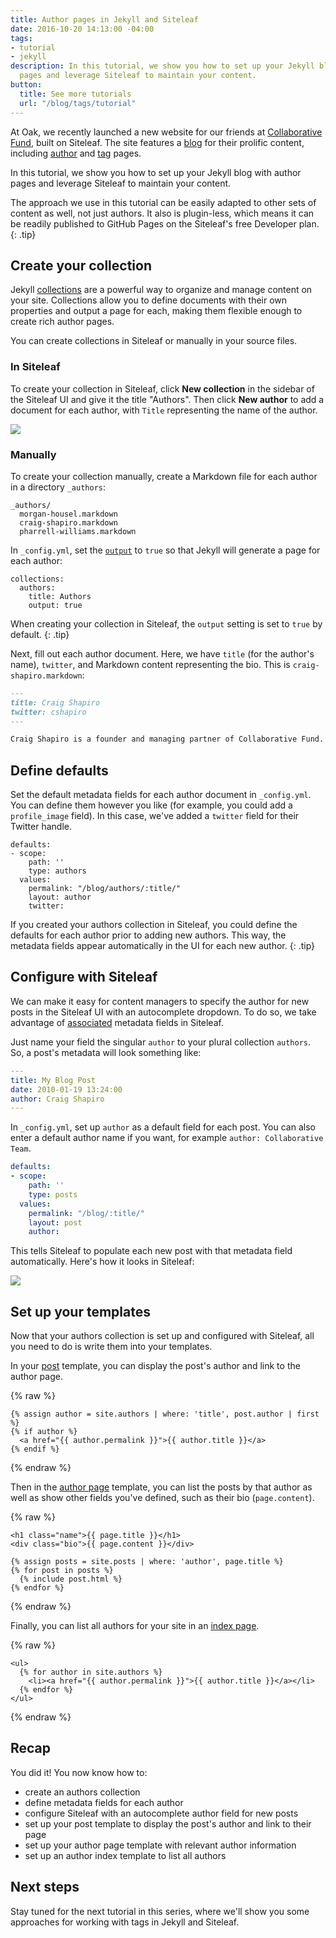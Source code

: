 ```yaml
---
title: Author pages in Jekyll and Siteleaf
date: 2016-10-20 14:13:00 -04:00
tags:
- tutorial
- jekyll
description: In this tutorial, we show you how to set up your Jekyll blog with author
  pages and leverage Siteleaf to maintain your content.
button:
  title: See more tutorials
  url: "/blog/tags/tutorial"
---
```


At Oak, we recently launched a new website for our friends at [Collaborative Fund](http://www.collaborativefund.com/), built on Siteleaf. The site features a [blog](http://www.collaborativefund.com/blog/) for their prolific content, including [author](http://www.collaborativefund.com/blog/authors/morgan/) and [tag](http://www.collaborativefund.com/blog/tags/featured/) pages.

In this tutorial, we show you how to set up your Jekyll blog with author pages and leverage Siteleaf to maintain your content.


The approach we use in this tutorial can be easily adapted to other sets of content as well, not just authors. It also is plugin-less, which means it can be readily published to GitHub Pages on the Siteleaf's free Developer plan.
{: .tip}

## Create your collection

Jekyll [collections](https://jekyllrb.com/docs/collections/) are a powerful way to organize and manage content on your site. Collections allow you to define documents with their own properties and output a page for each, making them flexible enough to create rich author pages.

You can create collections in Siteleaf or manually in your source files.

### In Siteleaf

To create your collection in Siteleaf, click **New collection** in the sidebar of the Siteleaf UI and give it the title "Authors". Then click **New author** to add a document for each author, with `Title` representing the name of the author.

![](/uploads/author-collection.png)

### Manually

To create your collection manually, create a Markdown file for each author in a directory `_authors`:

```
_authors/
  morgan-housel.markdown
  craig-shapiro.markdown
  pharrell-williams.markdown
```

In `_config.yml`, set the [`output`](https://jekyllrb.com/docs/collections/#step-3-optionally-render-your-collections-documents-into-independent-files) to `true` so that Jekyll will generate a page for each author:

```
collections:
  authors:
    title: Authors
    output: true
```

When creating your collection in Siteleaf, the `output` setting is set to `true` by default.
{: .tip}

Next, fill out each author document. Here, we have `title` (for the author's name), `twitter`, and Markdown content representing the bio. This is `craig-shapiro.markdown`:

```markdown
---
title: Craig Shapiro
twitter: cshapiro
---

Craig Shapiro is a founder and managing partner of Collaborative Fund.
```

## Define defaults

Set the default metadata fields for each author document in `_config.yml`. You can define them however you like (for example, you could add a `profile_image` field). In this case, we've added a `twitter` field for their Twitter handle.

```
defaults:
- scope:
    path: ''
    type: authors
  values:
    permalink: "/blog/authors/:title/"
    layout: author
    twitter: 
```

If you created your authors collection in Siteleaf, you could define the defaults for each author prior to adding new authors. This way, the metadata fields appear automatically in the UI for each new author.
{: .tip}

## Configure with Siteleaf

We can make it easy for content managers to specify the author for new posts in the Siteleaf UI with an autocomplete dropdown. To do so, we take advantage of [associated](https://learn.siteleaf.com/content/metadata/#collection-fields) metadata fields in Siteleaf.

Just name your field the singular `author` to your plural collection `authors`. So, a post's metadata will look something like:

```yml
---
title: My Blog Post
date: 2010-01-19 13:24:00
author: Craig Shapiro
---
```

In `_config.yml`, set up `author` as a default field for each post. You can also enter a default author name if you want, for example `author: Collaborative Team`.

```yml
defaults:
- scope:
    path: ''
    type: posts
  values:
    permalink: "/blog/:title/"
    layout: post
    author: 
```

This tells Siteleaf to populate each new post with that metadata field automatically. Here's how it looks in Siteleaf:

![](/uploads/author-select.gif)

## Set up your templates

Now that your authors collection is set up and configured with Siteleaf, all you need to do is write them into your templates.

In your [post](http://www.collaborativefund.com/blog/the-villain-test/) template, you can display the post's author and link to the author page.

{% raw %}
```liquid
{% assign author = site.authors | where: 'title', post.author | first %}
{% if author %}
  <a href="{{ author.permalink }}">{{ author.title }}</a>
{% endif %}
```
{% endraw %}

Then in the [author page](http://www.collaborativefund.com/blog/authors/craig/) template, you can list the posts by that author as well as show other fields you've defined, such as their bio (`page.content`).

{% raw %}
```liquid
<h1 class="name">{{ page.title }}</h1>
<div class="bio">{{ page.content }}</div>

{% assign posts = site.posts | where: 'author', page.title %}
{% for post in posts %}
  {% include post.html %}
{% endfor %}

```
{% endraw %}

Finally, you can list all authors for your site in an [index page](http://www.collaborativefund.com/blog/authors/).

{% raw %}
```liquid
<ul>
  {% for author in site.authors %}
    <li><a href="{{ author.permalink }}">{{ author.title }}</a></li>
  {% endfor %}
</ul>
```
{% endraw %}

## Recap

You did it! You now know how to:

- create an authors collection
- define metadata fields for each author
- configure Siteleaf with an autocomplete author field for new posts
- set up your post template to display the post's author and link to their page
- set up your author page template with relevant author information
- set up an author index template to list all authors

## Next steps

Stay tuned for the next tutorial in this series, where we'll show you some approaches for working with tags in Jekyll and Siteleaf.
